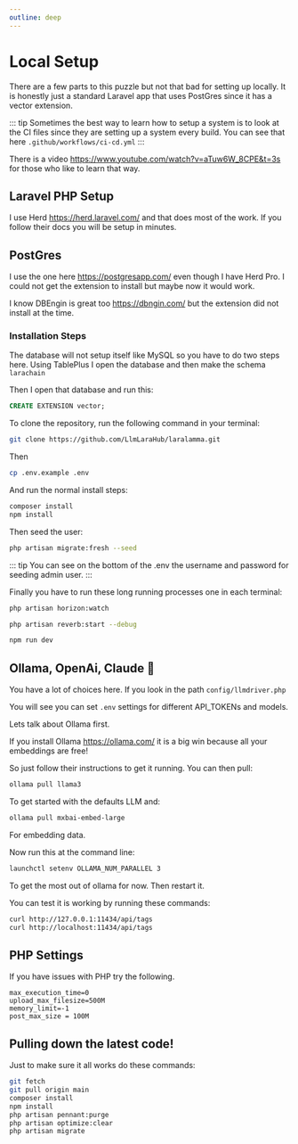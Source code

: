 ```yaml
---
outline: deep
---
```

# Local Setup


There are a few parts to this puzzle but not that bad for setting up locally.
It is honestly just a standard Laravel app that uses PostGres since it has a
vector extension.


::: tip
Sometimes the best way to learn how to setup a system is to look at the CI files since they are setting up a system every build. You can see that here ``.github/workflows/ci-cd.yml``
:::


There is a video https://www.youtube.com/watch?v=aTuw6W_8CPE&t=3s for those who like to learn that way.

## Laravel PHP Setup


I use Herd https://herd.laravel.com/ and that does most of the work.
If you follow their docs you will be setup in minutes.

## PostGres

I use the one here https://postgresapp.com/ even though I have Herd Pro.
I could not get the extension to install but maybe now it would work.

I know DBEngin is great too https://dbngin.com/ but the extension did not install at the time.

### Installation Steps

The database will not setup itself like MySQL so you have to do two steps here.
Using TablePlus I open the database and then make the schema ``larachain``

Then I open that database and run this:

```sql
CREATE EXTENSION vector;
```

To clone the repository, run the following command in your terminal:

```bash
git clone https://github.com/LlmLaraHub/laralamma.git
```

Then

```bash
cp .env.example .env
```

And run the normal install steps:

```bash
composer install
npm install
```

Then seed the user:

```bash
php artisan migrate:fresh --seed
```


::: tip
   You can see on the bottom of the .env the username and password for seeding admin user.
:::

Finally you have to run these long running processes one in each terminal:

```bash
php artisan horizon:watch
```

```bash
php artisan reverb:start --debug
```

```bash
npm run dev
```


Ollama, OpenAi, Claude 🤔
----------------

You have a lot of choices here. If you look in the path ``config/llmdriver.php``

You will see you can set ``.env`` settings for different API_TOKENs and models.

Lets talk about Ollama first.

If you install Ollama https://ollama.com/ it is a big win because all your embeddings are free!

So just follow their instructions to get it running. You can then pull:

```bash 
ollama pull llama3
```

To get started with the defaults LLM and:

```bash
ollama pull mxbai-embed-large
```   

For embedding data.

Now run this at the command line:

```bash
launchctl setenv OLLAMA_NUM_PARALLEL 3
```

To get the most out of ollama for now. Then restart it.

You can test it is working by running these commands:

```bash
curl http://127.0.0.1:11434/api/tags
curl http://localhost:11434/api/tags
```

PHP Settings
----------------

If you have issues with PHP try the following.

```script
max_execution_time=0
upload_max_filesize=500M
memory_limit=-1
post_max_size = 100M
```


Pulling down the latest code!
----------------
Just to make sure it all works do these commands:

```bash
git fetch
git pull origin main
composer install
npm install
php artisan pennant:purge
php artisan optimize:clear
php artisan migrate
```

